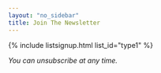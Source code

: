 ```yaml
---
layout: "no_sidebar"
title: Join The Newsletter
---
```


<!-- START EMAIL LIST SIGN-UP: Type 1 -->

{% include listsignup.html list_id="type1" %}

<!-- END EMAIL LIST SIGN-UP: Type 1 -->

*You can unsubscribe at any time.*
